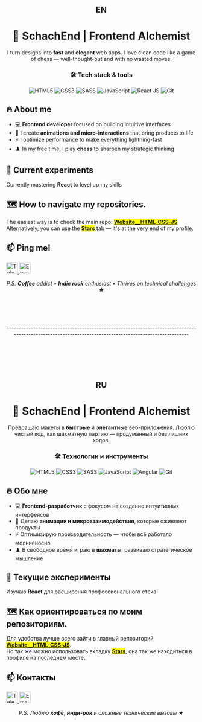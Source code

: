 <h2 align="center">EN</h2>
<h1 align="center">🚀 SchachEnd | Frontend Alchemist</h1>
<p align="center">I turn designs into <strong>fast</strong> and <strong>elegant</strong> web apps. I love clean code like a game of chess — well-thought-out and with no wasted moves.</p>

<h3 align="center">🛠️ Tech stack & tools</h3>
<p align="center">
  <img src="https://img.shields.io/badge/HTML5-E34F26?style=for-the-badge&logo=html5&logoColor=white" alt="HTML5">
  <img src="https://img.shields.io/badge/CSS3-1572B6?style=for-the-badge&logo=css3&logoColor=white" alt="CSS3">
  <img src="https://img.shields.io/badge/Sass-CC6699?style=for-the-badge&logo=sass&logoColor=white" alt="SASS">
  <img src="https://img.shields.io/badge/JavaScript-F7DF1E?style=for-the-badge&logo=javascript&logoColor=black" alt="JavaScript">
  <img src="https://img.shields.io/badge/React-61DAFB?style=for-the-badge&logo=react&logoColor=black" alt="React JS">
  <img src="https://img.shields.io/badge/Git-F05032?style=for-the-badge&logo=git&logoColor=white" alt="Git">
</p>

<h2>🔥 About me</h2>
<ul>
  <li>💻 <strong>Frontend developer</strong> focused on building intuitive interfaces</li>
  <li>🎨 I create <strong>animations and micro-interactions</strong> that bring products to life</li>
  <li>⚡ I optimize performance to make everything lightning-fast</li>
  <li>♟️ In my free time, I play <strong>chess</strong> to sharpen my strategic thinking</li>
</ul>

<h2>🧪 Current experiments</h2>
<p>Currently mastering <strong>React</strong> to level up my skills</p>

<h2>🗺️ How to navigate my repositories.</h2>
<p>
  The easiest way is to check the main repo: <strong><mark><a href="https://github.com/SchachEnd/Website__HTML-CSS-JS.git">Website__HTML-CSS-JS</a></mark></strong>.<br>
  Alternatively, you can use the <strong><mark><a href="https://github.com/SchachEnd?tab=stars">Stars</a></mark></strong> tab — it's at the very end of my profile.<br>
</p>

<h2>📫 Ping me!</h2>
<p>
  <a href="https://t.me/SchachEnd">
    <img src="https://img.icons8.com/color/48/000000/telegram-app--v1.png" width="30" alt="Telegram"/>
  </a>
  <a href="mailto:work_email.danil@bk.ru">
    <img src="https://img.icons8.com/fluency/48/000000/gmail.png" width="30" alt="Email"/>
  </a>
</p>

<p align="center">
  <em>P.S. <strong>Coffee</strong> addict • <strong>Indie rock</strong> enthusiast • Thrives on technical challenges ★</em>
</p>



<br>
<br>
<br>
<h6 align="center">------------------------------------------------------------------------------------------------------------------------------------------------------</h6>
<br>
<br>
<br>




<h2 align="center">RU</h2>
<h1 align="center">🚀 SchachEnd | Frontend Alchemist</h1>
<p align="center">Превращаю макеты в <strong>быстрые</strong> и <strong>элегантные</strong> веб-приложения. Люблю чистый код, как шахматную партию — продуманный и без лишних ходов.</p>

<h3 align="center">🛠️ Технологии и инструменты</h3>
<p align="center">
  <img src="https://img.shields.io/badge/HTML5-E34F26?style=for-the-badge&logo=html5&logoColor=white" alt="HTML5">
  <img src="https://img.shields.io/badge/CSS3-1572B6?style=for-the-badge&logo=css3&logoColor=white" alt="CSS3">
  <img src="https://img.shields.io/badge/Sass-CC6699?style=for-the-badge&logo=sass&logoColor=white" alt="SASS">
  <img src="https://img.shields.io/badge/JavaScript-F7DF1E?style=for-the-badge&logo=javascript&logoColor=black" alt="JavaScript">
  <img src="https://img.shields.io/badge/Angular-DD0031?style=for-the-badge&logo=angular&logoColor=white" alt="Angular">
  <img src="https://img.shields.io/badge/Git-F05032?style=for-the-badge&logo=git&logoColor=white" alt="Git">
</p>

<h2>🔥 Обо мне</h2>
<ul>
  <li>💻 <strong>Frontend-разработчик</strong> с фокусом на создание интуитивных интерфейсов</li>
  <li>🎨 Делаю <strong>анимации и микровзаимодействия</strong>, которые оживляют продукты</li>
  <li>⚡ Оптимизирую производительность — чтобы всё работало молниеносно</li>
  <li>♟️ В свободное время играю в <strong>шахматы</strong>, развиваю стратегическое мышление</li>
</ul>

<h2>🧪 Текущие эксперименты</h2>
<p>Изучаю <strong>React</strong> для расширения профессионального стека</p>

<h2>🗺️ Как ориентироваться по моим репозиториям.</h2>
<p>
  Для удобства лучше всего зайти в главный репозиторий <strong><mark><a href="https://github.com/SchachEnd/Website__HTML-CSS-JS.git">Website__HTML-CSS-JS</a></mark></strong>.<br>
  Но так же можно использовать вкладку <strong><mark><a href="https://github.com/SchachEnd?tab=stars">Stars</a></mark></strong>, она так же находиться в профиле на последнем месте.<br>
</p>

<h2>📫 Контакты</h2>
<p>
  <a href="https://t.me/SchachEnd">
    <img src="https://img.icons8.com/color/48/000000/telegram-app--v1.png" width="30" alt="Telegram"/>
  </a>
  <a href="mailto:work_email.danil@bk.ru">
    <img src="https://img.icons8.com/fluency/48/000000/gmail.png" width="30" alt="Email"/>
  </a>
</p>

<p align="center">
  <em>P.S. Люблю <strong>кофе</strong>, <strong>инди-рок</strong> и сложные технические вызовы ★</em>
</p>
